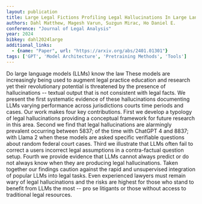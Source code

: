 ```yaml
---
layout: publication
title: Large Legal Fictions Profiling Legal Hallucinations In Large Language Models
authors: Dahl Matthew, Magesh Varun, Suzgun Mirac, Ho Daniel E.
conference: "Journal of Legal Analysis"
year: 2024
bibkey: dahl2024large
additional_links:
  - {name: "Paper", url: "https://arxiv.org/abs/2401.01301"}
tags: ['GPT', 'Model Architecture', 'Pretraining Methods', 'Tools']
---
```

Do large language models (LLMs) know the law These models are increasingly being used to augment legal practice education and research yet their revolutionary potential is threatened by the presence of hallucinations -- textual output that is not consistent with legal facts. We present the first systematic evidence of these hallucinations documenting LLMs varying performance across jurisdictions courts time periods and cases. Our work makes four key contributions. First we develop a typology of legal hallucinations providing a conceptual framework for future research in this area. Second we find that legal hallucinations are alarmingly prevalent occurring between 5837; of the time with ChatGPT 4 and 8837; with Llama 2 when these models are asked specific verifiable questions about random federal court cases. Third we illustrate that LLMs often fail to correct a users incorrect legal assumptions in a contra-factual question setup. Fourth we provide evidence that LLMs cannot always predict or do not always know when they are producing legal hallucinations. Taken together our findings caution against the rapid and unsupervised integration of popular LLMs into legal tasks. Even experienced lawyers must remain wary of legal hallucinations and the risks are highest for those who stand to benefit from LLMs the most -- pro se litigants or those without access to traditional legal resources.
